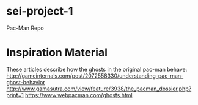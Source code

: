 # sei-project-1
Pac-Man Repo


# Inspiration Material
These articles describe how the ghosts in the original pac-man behave:
http://gameinternals.com/post/2072558330/understanding-pac-man-ghost-behavior
http://www.gamasutra.com/view/feature/3938/the_pacman_dossier.php?print=1
https://www.webpacman.com/ghosts.html
